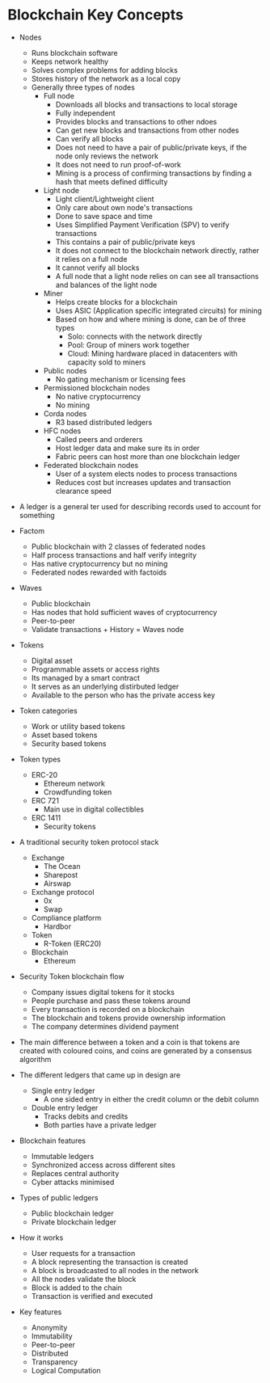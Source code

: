 # Blockchain Key Concepts

- Nodes
  - Runs blockchain software
  - Keeps network healthy
  - Solves complex problems for adding blocks
  - Stores history of the network as a local copy
  - Generally three types of nodes
    - Full node
      - Downloads all blocks and transactions to local storage
      - Fully independent
      - Provides blocks and transactions to other ndoes
      - Can get new blocks and transactions from other nodes
      - Can verify all blocks
      - Does not need to have a pair of public/private keys, if the node only reviews the network
      - It does not need to run proof-of-work
      - Mining is a process of confirming transactions by finding a hash that meets defined difficulty
    - Light node
      - Light client/Lightweight client
      - Only care about own node's transactions
      - Done to save space and time
      - Uses Simplified Payment Verification (SPV) to verify transactions
      - This contains a pair of public/private keys
      - It does not connect to the blockchain network directly, rather it relies on a full node
      - It cannot verify all blocks
      - A full node that a light node relies on can see all transactions and balances of the light node
    - Miner
      - Helps create blocks for a blockchain
      - Uses ASIC (Application specific integrated circuits) for mining
      - Based on how and where mining is done, can be of three types
        - Solo: connects with the network directly
        - Pool: Group of miners work together
        - Cloud: Mining hardware placed in datacenters with capacity sold to miners
    - Public nodes
      - No gating mechanism or licensing fees
    - Permissioned blockchain nodes
      - No native cryptocurrency
      - No mining
    - Corda nodes
      - R3 based distributed ledgers
    - HFC nodes
      - Called peers and orderers
      - Host ledger data and make sure its in order
      - Fabric peers can host more than one blockchain ledger
    - Federated blockchain nodes
      - User of a system elects nodes to process transactions
      - Reduces cost but increases updates and transaction clearance speed

- A ledger is a general ter used for describing records used to account for something

- Factom
  - Public blockchain with 2 classes of federated nodes
  - Half process transactions and half verify integrity
  - Has native cryptocurrency but no mining
  - Federated nodes rewarded with factoids

- Waves
  - Public blockchain
  - Has nodes that hold sufficient waves of cryptocurrency
  - Peer-to-peer
  - Validate transactions + History = Waves node

- Tokens
  - Digital asset
  - Programmable assets or access rights
  - Its managed by a smart contract
  - It serves as an underlying distirbuted ledger
  - Available to the person who has the private access key

- Token categories
  - Work or utility based tokens
  - Asset based tokens
  - Security based tokens

- Token types
  - ERC-20
    - Ethereum network
    - Crowdfunding token
  - ERC 721
    - Main use in digital collectibles
  - ERC 1411
    - Security tokens

- A traditional security token protocol stack
  - Exchange
    - The Ocean
    - Sharepost
    - Airswap
  - Exchange protocol
    - 0x
    - Swap
  - Compliance platform
    - Hardbor
  - Token
    - R-Token (ERC20)
  - Blockchain
    - Ethereum

- Security Token blockchain flow
  - Company issues digital tokens for it stocks
  - People purchase and pass these tokens around
  - Every transaction is recorded on a blockchain
  - The blockchain and tokens provide ownership information
  - The company determines dividend payment

- The main difference between a token and a coin is that tokens are created with coloured coins, and coins are generated by a consensus algorithm

- The different ledgers that came up in design are
  - Single entry ledger
    - A one sided entry in either the credit column or the debit column
  - Double entry ledger
    - Tracks debits and credits
    - Both parties have a private ledger

- Blockchain features
  - Immutable ledgers
  - Synchronized access across different sites
  - Replaces central authority
  - Cyber attacks minimised

- Types of public ledgers
  - Public blockchain ledger
  - Private blockchain ledger

- How it works
  - User requests for a transaction
  - A block representing the transaction is created
  - A block is broadcasted to all nodes in the network
  - All the nodes validate the block
  - Block is added to the chain
  - Transaction is verified and executed

- Key features
  - Anonymity
  - Immutability
  - Peer-to-peer
  - Distributed
  - Transparency
  - Logical Computation